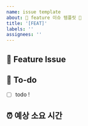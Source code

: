```yaml
---
name: issue template
about: 🍯 feature 이슈 템플릿 🍯
title: '[FEAT]'
labels: ''
assignees: ''
---
```


## 📌 Feature Issue

<!-- 해당 기능에 대해 설명해주세요. -->

## 📝 To-do

<!-- 해야 할 일들을 적어주세요. -->

- [ ] todo !

## ⏰ 예상 소요 시간

<!-- 예상 소요시간을 적어주세요. -->
